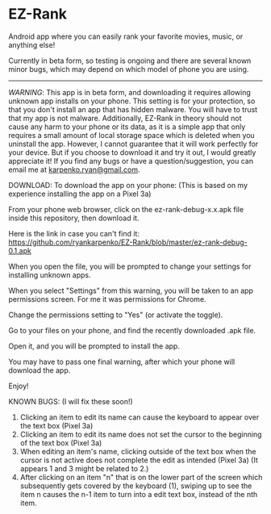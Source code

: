 # EZ-Rank
Android app where you can easily rank your favorite movies, music, or anything else!

Currently in beta form, so testing is ongoing and there are several known minor bugs,
which may depend on which model of phone you are using.

-------------------------------------------------------------------------------------------------

*WARNING*:
This app is in beta form, and downloading it requires allowing unknown app installs
on your phone. This setting is for your protection, so that you don't install an app that has
hidden malware. You will have to trust that my app is not malware. Additionally, EZ-Rank in theory
should not cause any harm to your phone or its data, as it is a simple app that only requires
a small amount of local storage space which is deleted when you uninstall the app.
However, I cannot guarantee that it will work perfectly for your device. But if you choose to
download it and try it out, I would greatly appreciate it! If you find any bugs or have a
question/suggestion, you can email me at karpenko.ryan@gmail.com. 

DOWNLOAD:
To download the app on your phone:
(This is based on my experience installing the app on a Pixel 3a)

From your phone web browser, click on the ez-rank-debug-x.x.apk file inside this repository, then download it.

Here is the link in case you can't find it: https://github.com/ryankarpenko/EZ-Rank/blob/master/ez-rank-debug-0.1.apk

When you open the file, you will be prompted to change your settings for installing unknown apps.

When you select "Settings" from this warning, you will be taken to an app permissions screen. For me it was permissions for Chrome.

Change the permissions setting to "Yes" (or activate the toggle).

Go to your files on your phone, and find the recently downloaded .apk file.

Open it, and you will be prompted to install the app.

You may have to pass one final warning, after which your phone will download the app.

Enjoy!


KNOWN BUGS:
(I will fix these soon!)
1) Clicking an item to edit its name can cause the keyboard to appear over the text box (Pixel 3a)
2) Clicking an item to edit its name does not set the cursor to the beginning of the text box (Pixel 3a)
3) When editing an item's name, clicking outside of the text box when the cursor is not active does not complete the edit as intended (Pixel 3a)
  (It appears 1 and 3 might be related to 2.)
4) After clicking on an item "n" that is on the lower part of the screen which subsequently gets covered by the keyboard (1),
  swiping up to see the item n causes the n-1 item to turn into a edit text box, instead of the nth item.
